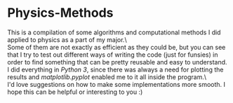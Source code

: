 # Physics-Methods
This is a compilation of some algorithms and computational methods I did applied to physics as a part of my major.\ <br/>
Some of them are not exactly as efficient as they could be, but you can see that I try to test out different ways of writing the code (just for funsies) in order to find something that can be pretty reusable and easy to understand. I did everything in _Python 3_, since there was always a need for plotting the results and _matplotlib.pyplot_ enabled me to it all inside the program.\ <br/>
I'd love suggestions on how to make some implementations more smooth. I hope this can be helpful or interesting to you :)
